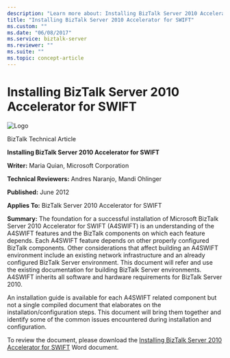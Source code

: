 ```yaml
---
description: "Learn more about: Installing BizTalk Server 2010 Accelerator for SWIFT"
title: "Installing BizTalk Server 2010 Accelerator for SWIFT"
ms.custom: ""
ms.date: "06/08/2017"
ms.service: biztalk-server
ms.reviewer: ""
ms.suite: ""
ms.topic: concept-article
---
```

# Installing BizTalk Server 2010 Accelerator for SWIFT
![Logo](../technical-guides/media/bts-10-installaccelerator-logo.gif "BTS_10_InstallAccelerator_Logo")

 BizTalk Technical Article

 **Installing BizTalk Server 2010 Accelerator for SWIFT**

 **Writer:** Maria Quian, Microsoft Corporation

 **Technical Reviewers:** Andres Naranjo, Mandi Ohlinger

 **Published:** June 2012

 **Applies To:** BizTalk Server 2010 Accelerator for SWIFT

 **Summary:** The foundation for a successful installation of Microsoft BizTalk Server 2010 Accelerator for SWIFT (A4SWIFT) is an understanding of the A4SWIFT features and the BizTalk components on which each feature depends. Each A4SWIFT feature depends on other properly configured BizTalk components. Other considerations that affect building an A4SWIFT environment include an existing network infrastructure and an already configured BizTalk Server environment. This document will refer and use the existing documentation for building BizTalk Server environments. A4SWIFT inherits all software and hardware requirements for BizTalk Server 2010.

 An installation guide is available for each A4SWIFT related component but not a single compiled document that elaborates on the installation/configuration steps. This document will bring them together and identify some of the common issues encountered during installation and configuration.

 To review the document, please download the [Installing BizTalk Server 2010 Accelerator for SWIFT](https://go.microsoft.com/fwlink/?LinkId=255118) Word document.
